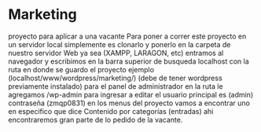 # Marketing
proyecto para aplicar a una vacante
Para poner a correr este proyecto en un servidor local simplemente es clonarlo y ponerlo en la carpeta de nuestro servidor Web ya sea (XAMPP, LARAGON, etc)
entramos al navegador y escribimos en la barra superior de busqueda localhost con la ruta en donde se guardo el proyecto
ejemplo (localhost/www/wordpress/marketing/)
(debe de tener wordpress previamente instalado)
para el panel de administrador en la ruta le agregamos /wp-admin para ingresar a editar
el usuario principal es (admin) contraseña (zmqp0831)
en los menus del proyecto vamos a encontrar uno en especifico que dice 
Contenido por categorías (entradas)
ahi encontraremos gran parte de lo pedido de la vacante.
